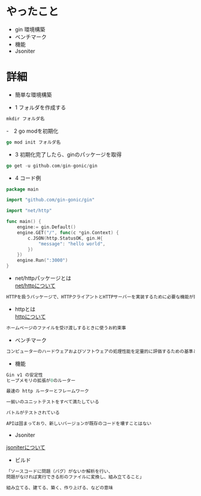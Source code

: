 # やったこと
- gin 環境構築
- ベンチマーク
- 機能
- Jsoniter

# 詳細
- 簡単な環境構築

- 1 フォルダを作成する
```go
mkdir フォルダ名
```

-　2 go modを初期化
```go
go mod init フォルダ名
```

- 3 初期化完了したら、ginのパッケージを取得
```go
go get -u github.com/gin-gonic/gin
```

- 4 コード例
```go
package main

import "github.com/gin-gonic/gin"

import "net/http"

func main() {
    engine:= gin.Default()
    engine.GET("/", func(c *gin.Context) {
        c.JSON(http.StatusOK, gin.H{
            "message": "hello world",
        })
    })
    engine.Run(":3000")
}
```

- net/httpパッケージとは<br>
<a href="https://www.yoheim.net/blog.php?q=20170403">net/httpについて</a>
```go
HTTPを扱うパッケージで、HTTPクライアントとHTTPサーバーを実装するために必要な機能が提供されている
```

- httpとは<br>
<a href="https://wa3.i-3-i.info/word165.html">httpについて</a>
```go
ホームページのファイルを受け渡しするときに使うお約束事
```

- ベンチマーク
```go
コンピューターのハードウェアおよびソフトウェアの処理性能を定量的に評価するための基準となるテスト
```

- 機能
```go
Gin v1 の安定性
ヒープメモリの拡張が0のルーター

最速の http ルーターとフレームワーク

一揃いのユニットテストをすべて満たしている

バトルがテストされている

APIは固まっており、新しいバージョンが既存のコードを壊すことはない
```

- Jsoniter

<a href="https://pkg.go.dev/github.com/chslink/go">jsoniterについて</a>

- ビルド
```go
「ソースコードに問題（バグ）がないか解析を行い、
問題がなければ実行できる形のファイルに変換し、組み立てること」

組み立てる、建てる、築く、作り上げる、などの意味
```
